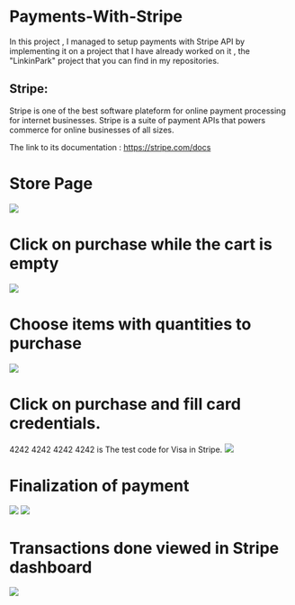 # Payments-With-Stripe
In this project , I managed to setup payments with Stripe API by implementing it on a project that I have already worked on it , the "LinkinPark" project that you can find in my repositories.

## Stripe: 
Stripe is one of the best software plateform for online payment processing for internet businesses. Stripe is a suite of payment APIs that powers commerce for online businesses of all sizes.

The link to its documentation : https://stripe.com/docs


# Store Page
<img src="screenshots/img0.PNG"/>


# Click on purchase while the cart is empty
<img src="screenshots/img1.PNG"/>


# Choose items with quantities to purchase
<img src="screenshots/img2.PNG"/>


# Click on purchase and fill card credentials. 
4242 4242 4242 4242 is The test code for Visa in Stripe.
<img src="screenshots/img3.PNG"/>


# Finalization of payment
<img src="screenshots/img4.PNG"/>
<img src="screenshots/img5.PNG"/>


# Transactions done viewed in Stripe dashboard
<img src="screenshots/img6.PNG"/>
